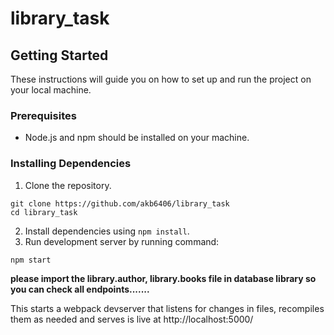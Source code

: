 # library_task


## Getting Started

These instructions will guide you on how to set up and run the project on your local machine.

### Prerequisites

- Node.js and npm should be installed on your machine.

### Installing Dependencies

1. Clone the repository.

```shell
git clone https://github.com/akb6406/library_task
cd library_task
```
2. Install dependencies using `npm install`.
3. Run development server by running command:
```
npm start
````
**please import the library.author, library.books file in database library so you can check all endpoints.......**

This starts a webpack devserver that listens for changes in files, recompiles them as needed
and serves is live  at http://localhost:5000/






